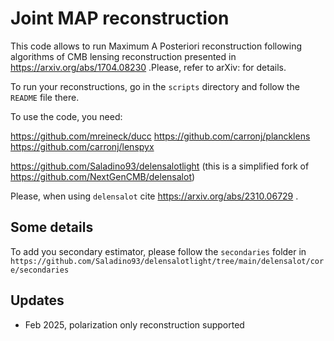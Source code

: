 # Joint MAP reconstruction

This code allows to run Maximum A Posteriori reconstruction following algorithms of CMB lensing reconstruction presented in https://arxiv.org/abs/1704.08230 .Please, refer to arXiv: for details.

To run your reconstructions, go in the `scripts` directory and follow the `README` file there.

To use the code, you need:

https://github.com/mreineck/ducc
https://github.com/carronj/plancklens
https://github.com/carronj/lenspyx

https://github.com/Saladino93/delensalotlight (this is a simplified fork of https://github.com/NextGenCMB/delensalot)

Please, when using `delensalot` cite https://arxiv.org/abs/2310.06729 .

## Some details

To add you secondary estimator, please follow the `secondaries` folder in `https://github.com/Saladino93/delensalotlight/tree/main/delensalot/core/secondaries`

## Updates

* Feb 2025, polarization only reconstruction supported




